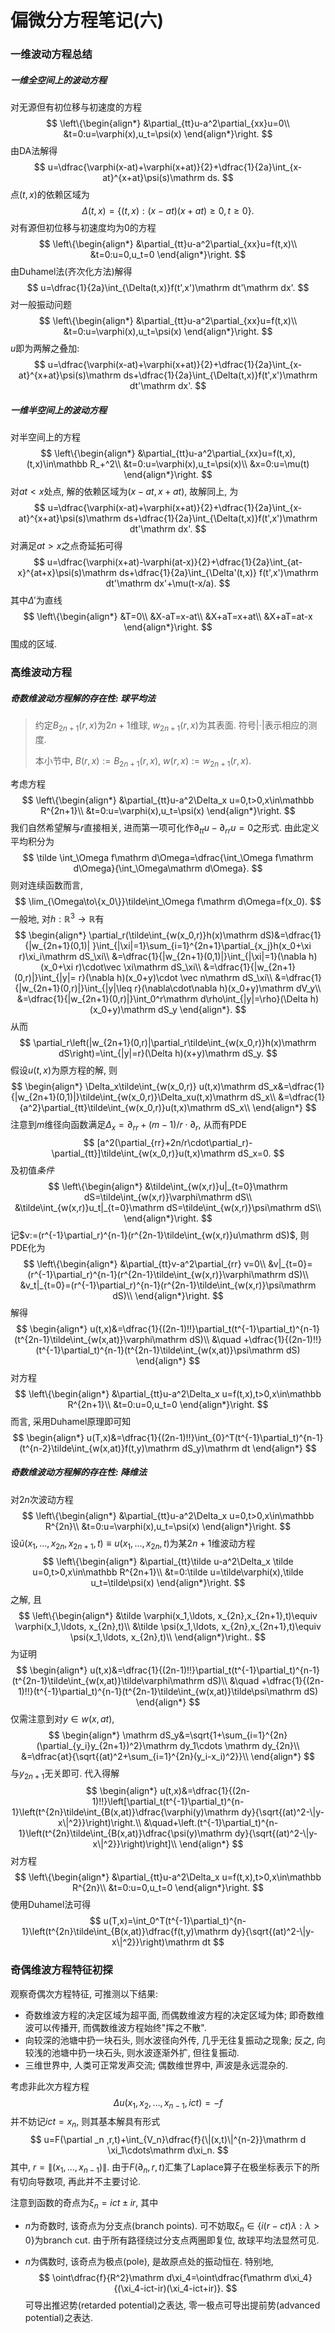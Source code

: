 # 偏微分方程笔记(六)

### 一维波动方程总结

##### 一维全空间上的波动方程

对无源但有初位移与初速度的方程
$$
\left\{\begin{align*}
&\partial_{tt}u-a^2\partial_{xx}u=0\\
&t=0:u=\varphi(x),u_t=\psi(x)
\end{align*}\right.
$$
由DA法解得
$$
u=\dfrac{\varphi(x-at)+\varphi(x+at)}{2}+\dfrac{1}{2a}\int_{x-at}^{x+at}\psi(s)\mathrm ds.
$$
点$(t,x)$​的依赖区域为
$$
\Delta(t,x)=\{(t,x):(x-at)(x+at)\geq0,t\geq0\}.
$$
对有源但初位移与初速度均为$0$​的方程
$$
\left\{\begin{align*}
&\partial_{tt}u-a^2\partial_{xx}u=f(t,x)\\
&t=0:u=0,u_t=0
\end{align*}\right.
$$
由Duhamel法(齐次化方法)解得
$$
u=\dfrac{1}{2a}\int_{\Delta(t,x)}f(t',x')\mathrm dt'\mathrm dx'.
$$
对一般振动问题
$$
\left\{\begin{align*}
&\partial_{tt}u-a^2\partial_{xx}u=f(t,x)\\
&t=0:u=\varphi(x),u_t=\psi(x)
\end{align*}\right.
$$
$u$即为两解之叠加:
$$
u=\dfrac{\varphi(x-at)+\varphi(x+at)}{2}+\dfrac{1}{2a}\int_{x-at}^{x+at}\psi(s)\mathrm ds+\dfrac{1}{2a}\int_{\Delta(t,x)}f(t',x')\mathrm dt'\mathrm dx'.
$$

##### 一维半空间上的波动方程

对半空间上的方程
$$
\left\{\begin{align*}
&\partial_{tt}u-a^2\partial_{xx}u=f(t,x),(t,x)\in\mathbb R_+^2\\
&t=0:u=\varphi(x),u_t=\psi(x)\\
&x=0:u=\mu(t)
\end{align*}\right.
$$
对$at<x$处点, 解的依赖区域为$(x-at,x+at)$, 故解同上, 为
$$
u=\dfrac{\varphi(x-at)+\varphi(x+at)}{2}+\dfrac{1}{2a}\int_{x-at}^{x+at}\psi(s)\mathrm ds+\dfrac{1}{2a}\int_{\Delta(t,x)}f(t',x')\mathrm dt'\mathrm dx'.
$$
对满足$at>x$之点奇延拓可得
$$
u=\dfrac{\varphi(x+at)-\varphi(at-x)}{2}+\dfrac{1}{2a}\int_{at-x}^{at+x}\psi(s)\mathrm ds+\dfrac{1}{2a}\int_{\Delta'(t,x)} f(t',x')\mathrm dt'\mathrm dx'+\mu(t-x/a).
$$
其中$\Delta'$为直线
$$
\left\{\begin{align*}
&T=0\\
&X-aT=x-at\\
&X+aT=x+at\\
&X+aT=at-x
\end{align*}\right.
$$
围成的区域. 

### 高维波动方程

##### 奇数维波动方程解的存在性: 球平均法

> 约定$B_{2n+1}(r,x)$为$2n+1$维球, $w_{2n+1}(r,x)$为其表面. 符号$|\cdot|$表示相应的测度. 
>
> 本小节中, $B(r,x):=B_{2n+1}(r,x)$, $w(r,x):=w_{2n+1}(r,x)$.

考虑方程
$$
\left\{\begin{align*}
&\partial_{tt}u-a^2\Delta_x u=0,t>0,x\in\mathbb R^{2n+1}\\
&t=0:u=\varphi(x),u_t=\psi(x)
\end{align*}\right.
$$
我们自然希望解与$r$直接相关, 进而第一项可化作$\partial_{tt}u-\partial_{rr}u=0$之形式. 由此定义平均积分为
$$
\tilde \int_\Omega f\mathrm d\Omega=\dfrac{\int_\Omega f\mathrm d\Omega}{\int_\Omega\mathrm d\Omega}.
$$
则对连续函数而言, 
$$
\lim_{\Omega\to\{x_0\}}\tilde\int_\Omega f\mathrm d\Omega=f(x_0).
$$
一般地, 对$h:\mathbb R^3\to \mathbb R$有
$$
\begin{align*}
\partial_r(\tilde\int_{w(x_0,r)}h(x)\mathrm dS)&=\dfrac{1}{|w_{2n+1}(0,1)| }\int_{|\xi|=1}\sum_{i=1}^{2n+1}\partial_{x_j}h(x_0+\xi r)\xi_i\mathrm dS_\xi\\
&=\dfrac{1}{|w_{2n+1}(0,1)|}\int_{|\xi|=1}(\nabla h)(x_0+\xi r)\cdot\vec \xi\mathrm dS_\xi\\
&=\dfrac{1}{|w_{2n+1}(0,r)|}\int_{|y|= r}(\nabla h)(x_0+y)\cdot \vec n\mathrm dS_\xi\\
&=\dfrac{1}{|w_{2n+1}(0,r)|}\int_{|y|\leq r}(\nabla\cdot\nabla h)(x_0+y)\mathrm dV_y\\
&=\dfrac{1}{|w_{2n+1}(0,r)|}\int_0^r\mathrm d\rho\int_{|y|=\rho}(\Delta h)(x_0+y)\mathrm dS_y
\end{align*}.
$$
从而
$$
\partial_r\left(|w_{2n+1}(0,r)|\partial_r\tilde\int_{w(x_0,r)}h(x)\mathrm dS\right)=\int_{|y|=r}(\Delta h)(x+y)\mathrm dS_y.
$$
假设$u(t,x)$​为原方程的解, 则
$$
\begin{align*}
\Delta_x\tilde\int_{w(x_0,r)} u(t,x)\mathrm dS_x&=\dfrac{1}{|w_{2n+1}(0,1)|}\tilde\int_{w(x_0,r)}\Delta_xu(t,x)\mathrm dS_x\\
&=\dfrac{1}{a^2}\partial_{tt}\tilde\int_{w(x_0,r)}u(t,x)\mathrm dS_x\\
\end{align*}
$$
注意到$m$维径向函数满足$\Delta_x=\partial_{rr}+(m-1)/r\cdot\partial_r$, 从而有PDE
$$
[a^2(\partial_{rr}+2n/r\cdot\partial_r)-\partial_{tt}]\tilde\int_{w(x_0,r)}u(t,x)\mathrm dS_x=0.
$$
及初值$条件$​
$$
\left\{\begin{align*}
&\tilde\int_{w(x,r)}u|_{t=0}\mathrm dS=\tilde\int_{w(x,r)}\varphi\mathrm dS\\
&\tilde\int_{w(x,r)}u_t|_{t=0}\mathrm dS=\tilde\int_{w(x,r)}\psi\mathrm dS\\
\end{align*}\right.
$$
记$v:=(r^{-1}\partial_r)^{n-1}(r^{2n-1}\tilde\int_{w(x,r)}u\mathrm dS)$, 则PDE化为
$$
\left\{\begin{align*}
&\partial_{tt}v-a^2\partial_{rr} v=0\\
&v|_{t=0}=(r^{-1}\partial_r)^{n-1}(r^{2n-1}\tilde\int_{w(x,r)}\varphi\mathrm dS)\\
&v_t|_{t=0}=(r^{-1}\partial_r)^{n-1}(r^{2n-1}\tilde\int_{w(x,r)}\psi\mathrm dS)\\
\end{align*}\right.
$$
解得
$$
\begin{align*}
u(t,x)&=\dfrac{1}{(2n-1)!!}\partial_t(t^{-1}\partial_t)^{n-1}(t^{2n-1}\tilde\int_{w(x,at)}\varphi\mathrm dS)\\
&\quad +\dfrac{1}{(2n-1)!!}(t^{-1}\partial_t)^{n-1}(t^{2n-1}\tilde\int_{w(x,at)}\psi\mathrm dS)
\end{align*}
$$
对方程
$$
\left\{\begin{align*}
&\partial_{tt}u-a^2\Delta_x u=f(t,x),t>0,x\in\mathbb R^{2n+1}\\
&t=0:u=0,u_t=0
\end{align*}\right.
$$
而言, 采用Duhamel原理即可知
$$
\begin{align*}
u(T,x)&=\dfrac{1}{(2n-1)!!}\int_{0}^T(t^{-1}\partial_t)^{n-1}(t^{n-2}\tilde\int_{w(x,at)}f(t,y)\mathrm dS_y)\mathrm dt
\end{align*}
$$

##### 奇数维波动方程解的存在性: 降维法

对$2n$次波动方程
$$
\left\{\begin{align*}
&\partial_{tt}u-a^2\Delta_x u=0,t>0,x\in\mathbb R^{2n}\\
&t=0:u=\varphi(x),u_t=\psi(x)
\end{align*}\right.
$$
设$\tilde u(x_1,\ldots, x_{2n},x_{2n+1},t)\equiv u(x_1,\ldots, x_{2n},t)$为某$2n+1$维波动方程
$$
\left\{\begin{align*}
&\partial_{tt}\tilde u-a^2\Delta_x \tilde u=0,t>0,x\in\mathbb R^{2n+1}\\
&t=0:\tilde u=\tilde\varphi(x),\tilde u_t=\tilde\psi(x)
\end{align*}\right.
$$
之解, 且
$$
\left\{\begin{align*}
&\tilde \varphi(x_1,\ldots, x_{2n},x_{2n+1},t)\equiv \varphi(x_1,\ldots, x_{2n},t)\\
&\tilde \psi(x_1,\ldots, x_{2n},x_{2n+1},t)\equiv \psi(x_1,\ldots, x_{2n},t)\\
\end{align*}\right..
$$
为证明
$$
\begin{align*}
u(t,x)&=\dfrac{1}{(2n-1)!!}\partial_t(t^{-1}\partial_t)^{n-1}(t^{2n-1}\tilde\int_{w(x,at)}\tilde\varphi\mathrm dS)\\
&\quad +\dfrac{1}{(2n-1)!!}(t^{-1}\partial_t)^{n-1}(t^{2n-1}\tilde\int_{w(x,at)}\tilde\psi\mathrm dS)
\end{align*}
$$
仅需注意到对$y\in w(x,at)$,
$$
\begin{align*}
\mathrm dS_y&=\sqrt{1+\sum_{i=1}^{2n}(\partial_{y_i}y_{2n+1})^2}\mathrm dy_1\cdots \mathrm dy_{2n}\\
&=\dfrac{at}{\sqrt{(at)^2+\sum_{i=1}^{2n}(y_i-x_i)^2}}\\
\end{align*}
$$
与$y_{2n+1}$无关即可. 代入得解
$$
\begin{align*}
u(t,x)&=\dfrac{1}{(2n-1)!!}\left[\partial_t(t^{-1}\partial_t)^{n-1}\left(t^{2n}\tilde\int_{B(x,at)}\dfrac{\varphi(y)\mathrm dy}{\sqrt{(at)^2-\|y-x\|^2}}\right)\right.\\
&\quad+\left.(t^{-1}\partial_t)^{n-1}\left(t^{2n}\tilde\int_{B(x,at)}\dfrac{\psi(y)\mathrm dy}{\sqrt{(at)^2-\|y-x\|^2}}\right)\right]\\
\end{align*}
$$
对方程
$$
\left\{\begin{align*}
&\partial_{tt}u-a^2\Delta_x u=f(t,x),t>0,x\in\mathbb R^{2n}\\
&t=0:u=0,u_t=0
\end{align*}\right.
$$
使用Duhamel法可得
$$
u(T,x)=\int_0^T(t^{-1}\partial_t)^{n-1}\left(t^{2n}\tilde\int_{B(x,at)}\dfrac{f(t,y)\mathrm dy}{\sqrt{(at)^2-\|y-x\|^2}}\right)\mathrm dt
$$

### 奇偶维波方程特征初探

观察奇偶次方程特征, 可推测以下结果:

* 奇数维波方程的决定区域为超平面, 而偶数维波方程的决定区域为体; 即奇数维波可以传播开, 而偶数维波方程始终"挥之不散".
* 向较深的池塘中扔一块石头, 则水波径向外传, 几乎无往复振动之现象; 反之, 向较浅的池塘中扔一块石头, 则水波逐渐外扩, 但往复振动.
* 三维世界中, 人类可正常发声交流; 偶数维世界中, 声波是永远混杂的. 

考虑非此次方程方程
$$
\Delta u(x_1,x_2,\ldots,x_{n-1},ict)=-f
$$
并不妨记$ict= x_n$, 则其基本解具有形式
$$
u=F(\partial _n ,r,t)+\int_{V_n}\dfrac{f}{\|(x,t)\|^{n-2}}\mathrm d \xi_1\cdots\mathrm d\xi_n.
$$
其中, $r=\|(x_1,\ldots,x_{n-1})\|$.  由于$F(\partial_n,r,t)$汇集了Laplace算子在极坐标表示下的所有切向导数项, 再此并不主要讨论. 

注意到函数的奇点为$\xi_n=ict\pm ir$, 其中

* $n$为奇数时, 该奇点为分支点(branch points). 可不妨取$\xi_n\in\{i(r-ct)\lambda:\lambda>0\}$为branch cut. 由于所有路径绕过分支点两圈即复位, 故球平均法显然可见. 

* $n$为偶数时, 该奇点为极点(pole), 是故原点处的振动恒在. 特别地,
  $$
  \oint\dfrac{f}{R^2}\mathrm d\xi_4=\oint\dfrac{f\mathrm d\xi_4}{(\xi_4-ict-ir)(\xi_4-ict+ir)}.
  $$
  可导出推迟势(retarded potential)之表达, 零一极点可导出提前势(advanced potential)之表达.

